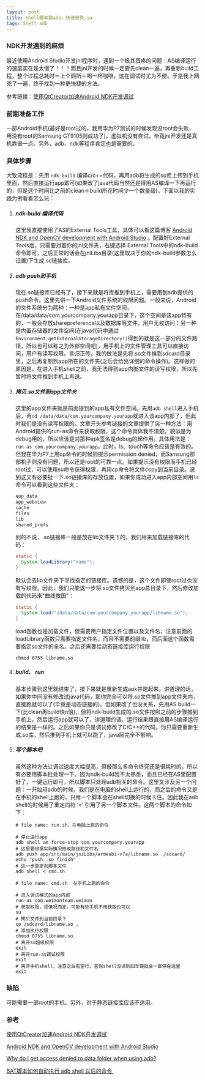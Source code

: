 ```yaml
---
layout: post
title: Shell脚本跑adb，快速替换.so
tags: Shell adb
---
```


### NDK开发遇到的麻烦

最近使用Android Studio开发jni程序时，遇到一个极其蛋疼的问题：AS编译运行的速度实在是太慢了！！！而且jni开发的时候一定要先clean一遍，再重新build工程，整个过程总耗时＝上个厕所＋喝一杯咖啡，这在调试时尤为不便。于是我上网兜了一遍，终于找到一种更快捷的方法。

参考链接：[使用QtCreator加速Android NDK开发调试](http://wrox.cn/article/100066906/)

### 前期准备工作

一部Android手机(最好是root过的，我用华为P7测试的时候发现没root会失败，用没有root的Samsung GT9105则成功了)。虚拟机没有尝试，毕竟jni开发还是真机靠谱一点。另外，adb、ndk等程序肯定也是需要的。

### 具体步骤

大致流程是：先用 `ndk-build` 编译c/c++代码，再用adb将生成的so库上传到手机里面，然后直接运行app即可(如果改了java代码当然还是得用AS编译一下再运行的，但是这个时间比之前的clean＋build所花时间少一个数量级)。下面以我的实践为例看看怎么玩：

1. ##### ndk-build 编译代码

   这里我直接使用了AS的External Tools工具，具体可以看这篇博客 [Android NDK and OpenCV development with Android Studio](http://hujiaweibujidao.github.io/blog/2014/10/22/android-ndk-and-opencv-development-with-android-studio/) 。配置好External Tools后，只需要对着你的jni文件夹，右键选择 External Tools中的ndk-build命令即可，之后正常的话会在jniLibs目录(这里取决于你的ndk-build参数怎么设置)下生成.so链接库。

2. ##### adb push到手机

   现在.so链接库已经有了，接下来就是将库推到手机上，需要用到adb提供的push命令。这里先讲一下Android文件系统的权限问题。一般来说，Android的文件系统分为两种：一种是app私有文件空间，在/data/data/com.yourcompany.yourapp目录下，这个空间是该app特有的，一般会存放sharepreference以及数据库等文件，用户无权访问；另一种是内置存储器的文件空间(在java代码中通过`Environment.getExternalStorageDirectory()`得到的就是这一部分的文件路径，所以也可以称之为外部空间吧)，用手机上的文件管理工具可以直接访问，用户有读写权限。言归正传，我的做法是先将.so文件推到sdcard目录里，之后再复制到app所在的文件夹(之后会给出详细的命令操作)。这样做的原因是，在进入手机shell之前，我无法得到app内部文件的读写权限，所以先暂时将文件推到手机上再说。

3. ##### 拷贝.so文件到app文件夹

   这里的app文件夹就是前面提到的app私有文件空间。先用`adb shell`进入手机后，再`cd /data/data/com.yourcompany.yourapp`就进入该app内部了，但此时我们是没有读写权限的。文章开头参考链接的文章提供了另一种方法：用Android提供的run-as命令来获取权限，这个命令具体我不清楚，貌似是为debug用的，所以应该是对那种apk签名是debug的起作用。具体用法是：`run-as com.yourcompany.yourapp`。此时，ls、touch等命令应该是有效的。但我在华为P7上用cp命令的时候则提示permission denied，而Samsung那部机子则没有问题，所以还是root的可靠一点。如果提示没有权限而手机已经root过，可以使用su命令获得权限，再用cp命令将文件copy到当前目录。说到这又有必要扯一下.so链接库的存放位置，如果你成功进入app内部空间用`ls`命令可以看到这些文件夹：

   ```java
   app_data
   app_webview
   cache
   files
   lib
   shared_prefs
   ```

   别的不说，.so链接库一般是放在lib文件夹下的，我们用来加载链接库的代码：

   ```java
   static {
     System.loadLibrary("name");
   }
   ```

   默认会去lib文件夹下寻找指定的链接库。遗憾的是，这个文件即使root过也没有写权限。因此，我们只能退一步将.so文件拷贝到app总目录下，然后修改加载的代码来“曲线救国”：

   ```java
   static {
     System.load("/data/data/com.yourcompany.yourapp/libname.so");
   }
   ```

   load函数也是加载文件，但需要用户指定文件位置以及文件名，注意前面的loadLibrary函数只需要指定文件名，而且不需要前缀lib，而后面这个函数需要指定so文件的全名。之后还需要给动态链接库运行权限

   ```shell
   chmod 0755 libname.so
   ```

4. ##### build、 run

   基本步骤到这里就结束了，接下来就是重新生成apk并跑起来。讲道理的话，如果你中间没有修改过java代码，那你完全可以将.so文件推到app文件夹内，直接跑就可以了(毕竟是动态链接的)。但如果改了也没关系，先用AS build一下(比clean再build快n倍)，但将ndk-build生成的.so文件按照之前的步骤推到手机上，然后运行app就可以了，讲道理的话，运行结果跟直接用AS编译运行的结果是一样的。之后如果你只是调试修改了C/C++的代码，你只需要重新生成.so库，然后推到手机上就可以跑了，java层完全不影响。

5. ##### 写个脚本吧

   虽然这种方法让调试速度大幅提高，但敲那么多命令终究还是很耗时的，所以有必要用脚本批处理一下。因为ndk-build我不太熟悉，而且已经在AS里配置好了，一键运行即可，所以脚本只处理adb相关的命令。这里又涉及另一个问题：一开始用adb的时候，我们是在电脑的shell上运行的，而之后的命令又是在手机的shell上跑的，只用一个脚本会在shell切换的时候卡住。因此我在adb shell的时候用了重定向符 ‘<’ 引用了另一个脚本文件。这两个脚本的命令如下：

   ```shell
   # file name: run.sh，在电脑上跑的命令

   # 停止运行app
   adb shell am force-stop com.yourcompany.yourapp
   # 这里要根据实际情况修改路径和文件名
   adb push app/src/main/jniLibs/armeabi-v7a/libname.so  /sdcard/  
   echo "push .so finish"
   # 这一步重定向脚本文件
   adb shell < cmd.sh
   ```

   ```shell
   # file name: cmd.sh  在手机上跑的命令

   # 进入调试模式的app内部
   run-as com.weimanteam.weiman
   # 获取权限，视情况而定，可能有些手机不用获取也可以
   su
   # 拷贝文件到当前目录下
   cp /sdcard/libname.so .
   # 添加执行权限
   chmod 0755 libname.so
   # 离开su超级权限
   exit
   # 离开run-as调试权限
   exit
   # 离开手机shell，注意之后有空行，否则shell没读到回车键就会一直停在这里
   exit

   ```

### 缺陷

可能需要一部root的手机。另外，对于静态链接库应该不适用。

### 参考

[使用QtCreator加速Android NDK开发调试](http://wrox.cn/article/100066906/)

[Android NDK and OpenCV development with Android Studio](http://hujiaweibujidao.github.io/blog/2014/10/22/android-ndk-and-opencv-development-with-android-studio/)

[Why do I get access denied to data folder when using adb?](http://stackoverflow.com/questions/1043322/why-do-i-get-access-denied-to-data-folder-when-using-adb)

[BAT脚本如何自动执行 adb shell 以后的命令 ](http://mzywqwq.blog.163.com/blog/static/958701220134842449172/)
